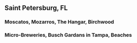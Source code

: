 ## Saint Petersburg, FL

### Moscatos, Mozarros, The Hangar, Birchwood

### Micro-Breweries, Busch Gardans in Tampa, Beaches
